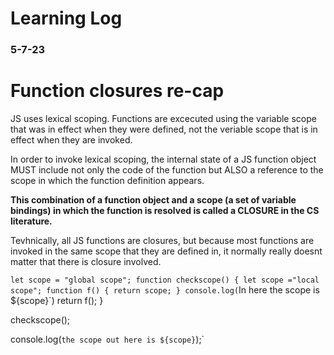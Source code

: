 # Learning Log

### 5-7-23


# Function closures re-cap

JS uses lexical scoping. Functions are excecuted using the variable scope that was in effect
when they were defined, not the veriable scope that is in effect when they are invoked.

In order to invoke lexical scoping, the internal state of a JS function object MUST include 
not only the code of the function but ALSO a reference to the scope in which the function
definition appears. 

**This combination of a function object and a scope (a set of variable bindings) in which the
function is resolved is called a CLOSURE in the CS literature.**

Tevhnically, all JS functions are closures, but because most functions are invoked in the same scope
that they are defined in, it normally really doesnt matter that there is closure involved.




`let scope = "global scope";
function checkscope() {
  let scope ="local scope";
  function f() { return scope; }
  console.log(`In here the scope is ${scope}`)
return f();
}

checkscope();

console.log(`the scope out here is ${scope}`);`

